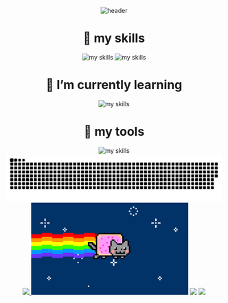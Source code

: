
<div align="center">

  ![header](https://capsule-render.vercel.app/api?type=waving&color=auto&height=300&section=header&text=jiho_seo&fontSize=70)


  <h1>🌱 my skills</h1>
  <img alt="my skills" src="https://skillicons.dev/icons?theme=light&perline=8&i=py,django,js" /width="300px">
  <img alt="my skills" src="https://skillicons.dev/icons?theme=light&perline=8&i=nodejs,html,css" /width="300px">
  <h1>🌱 I’m currently learning</h1>
  <img alt="my skills" src="https://skillicons.dev/icons?theme=light&perline=8&i=react" /width="300px">
  <h1>🌱 my tools</h1>
  <img alt="my skills" src="https://skillicons.dev/icons?theme=light&perline=8&i=vscode,github,gitlab" /width="400px">


  <picture>
    <source media="(prefers-color-scheme: dark)" srcset="https://raw.githubusercontent.com/NEU-1/NEU-1/output/github-contribution-grid-snake-dark.svg">
    <source media="(prefers-color-scheme: light)" srcset="https://raw.githubusercontent.com/NEU-1/NEU-1/output/github-contribution-grid-snake.svg">
    <img alt="github contribution grid snake animation" src="https://raw.githubusercontent.com/NEU-1/NEU-1/output/github-contribution-grid-snake.svg">
  </picture>
  
  <a href="https://solved.ac/profile/cjsrhd882">
    <img height="215" src="http://mazassumnida.wtf/api/generate_badge?boj=cjsrhd882"/>
  </a>
  <img height="215" src="https://raw.githubusercontent.com/timkayhou/my-pictures/main/gif/Cat-Nyan-Gif.gif"/>
  <img height="162" src="https://github-readme-stats.vercel.app/api?username=NEU-1&show_icons=true&theme=noctis_minimus"/>
  <img height="162" src="https://github-readme-stats.vercel.app/api/top-langs/?username=NEU-1&layout=compact&theme=tokyonight" />
</div>
  
    
<!--   [![solved.ac tier](http://mazassumnida.wtf/api/generate_badge?boj=cjsrhd882)](https://solved.ac/cjsrhd882) -->
